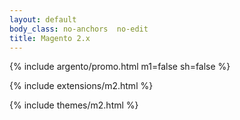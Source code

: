 ```yaml
---
layout: default
body_class: no-anchors  no-edit
title: Magento 2.x
---
```


{% include argento/promo.html m1=false sh=false %}

{% include extensions/m2.html %}

{% include themes/m2.html %}
